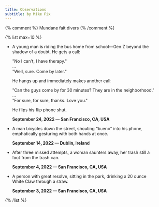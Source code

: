 ```yaml
---
title: Observations
subtitle: by Mike Fix
---
```


{% comment %}
Mundane fait divers
{% /comment %}

{% list max=10 %}

- A young man is riding the bus home from school—Gen Z beyond the shadow of a doubt. He gets a call:

  "No I can't, I have therapy."  
  …  
  "Well, sure. Come by later."

  He hangs up and immediately makes another call:

  "Can the guys come by for 30 minutes? They are in the neighborhood."  
  …  
  "For sure, for sure, thanks. Love you."

  He flips his flip phone shut.

  **September 24, 2022 — San Francisco, CA, USA**

- A man bicycles down the street, shouting “bueno” into his phone, emphatically gesturing with both hands at once.

  **September 14, 2022 — Dublin, Ireland**

- After three missed attempts, a woman saunters away, her trash still a foot from the trash can.

  **September 4, 2022 — San Francisco, CA, USA**

- A person with great resolve, sitting in the park, drinking a 20 ounce White Claw through a straw.

  **September 3, 2022 — San Francisco, CA, USA**

{% /list %}
